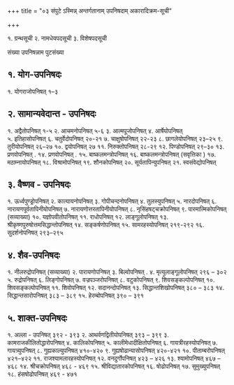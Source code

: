 +++
title = "०३ संपुटे ऽस्मिन्न् अन्तर्गतानाम् उपनिषदाम् अकारादिक्रम-सूची"

+++

१. ग्रन्थसूची
२. नामधेयपदसूची
३. विशेषपदसूची


संख्या उपनिषन्नाम पुटसंख्या

## १. योग-उपनिषदः 
१. योगराजोपनिषत् १–३

## २. सामान्यवेदान्त - उपनिषदः

१. अद्वैतोपनिषत् १-५ 
२. आचमनोपनिषत् ५-६ 
३. आत्मपूजोपनिषत् 
४. आर्षेयोपनिषत्  
५. इतिहासोपनिषत् 
६. चतुर्वेदोपनिषत्  २०-२१ 
७. चाक्षुषोपनिषत् २२-२३ 
८. छागलेयोपनिषत् २३–२५ 
९. तुरीयोपनिषत् २६–२७ 
१०. द्वयोपनिषत् २७ 
११. निरुक्तोपनिषत् २८-२९ 
१२. पिण्डोपनिषत् २९–३० 
१३. प्रणवोपनिषत् . 
१४. प्रणवोपनिषत् . 
१५. बाष्कलमन्त्रोपनिषत् 
१६. बाष्कलमन्त्रोपनिषत् (सवृत्तिका ) 
१७. मठाम्नायोपनिषत् 
१८. विश्रामोपनिषत् 
१९. शौनकोपनिषत् 
२०. सूर्यतापिन्युपनिषत् 
२१. स्वसंवेद्योपनिषत् 

## ३. वैष्णव - उपनिषदः 
१. ऊर्ध्वपुण्ड्रोपनिषत् 
२. कात्यायनोपनिषत् 
३. गोपीचन्दनोपनिषत् 
४. तुलस्युपनिषत् 
५. नारदोपनिषत् 
६. नारायणपूर्वतापिनीयोपनिषत् 
७. नारायणोत्तरतापिनीयोपनिषत् 
८. नृसिंहषट्चक्रोपनिषत् 
९. पारमात्मिकोपनिषत् (सव्याख्या) 
१०. यज्ञोपवीतोपनिषत् 
११. राधोपनिषत् 
१२. लाङ्गूलोपनिषत् 
१३. श्रीकृष्णपुरुषोत्तमसिद्धान्तोपनिषत् 
१४. सङ्कर्षणोपनिषत् 
१५. सामरहस्योपनिषत् २१९-२९२ 
१६. सुदर्शनोपनिषत् २९३–२९५ 

## ४. शैव-उपनिषदः 
१. नीलरुद्रोपनिषत् (सव्याख्या) 
२. पारायणोपनिषत् 
३. बिल्वोपनिषत् . 
४. मृत्युलाङ्गूलोपनिषत् २९६ – ३०२ 
५. रुद्रोपनिषत् 
६. लिङ्गोपनिषत् 
७. वज्रपञ्जरोपनिषत् 
८. वटुकोपनिषत् 
९. शिवसङ्कल्पोपनिषत् 
१०. शिवसङ्कल्पोपनिषत् 
११. शिवोपनिषत् 
१२. सदानन्दोपनिषत् 
१३. सिद्धान्तशिखोपनिषत् ३८० – ३८३ 
१४. सिद्धान्तसारोपनिषत् ३८३ – ३८९ 
१५. हेरम्बोपनिषत् ३९० – ३९१ 

## ५. शाक्त-उपनिषदः 
१. अल्ला - उपनिषत् ३९२ - ३९३ 
२. आथर्वणद्वितीयोपनिषत् ३९३ – ३९९ 
३. कामराजकीलितोद्धारोपनिषत् 
४. कालिकोपनिषत् 
५. कालीमेधादीक्षितोपनिषत् 
६. गायत्रीरहस्योपनिषत् 
७. गायत्र्युपनिषत् 
८. गुह्यकाल्युपनिषत् ४१०-४२० 
९. गुह्यषोढान्यासोपनिषत् ४२०-४२१ 
१०. पीताम्बरोपनिषत् ४२१–४२२ 
११. राजश्यामलारहस्योपनिषत्
१२. वनदुर्गोपनिषत् ४२३ – ४२६ 
१३. श्यामोपनिषत् ४६७ – ४६८ 
१४. श्रीचक्रोपनिषत् ४६८ - ४६९ 
१५. श्रीविद्यातारकोपनिषत् 
१६. षोढोपनिषत् 
१७. सुमुख्युपनिषत् 
१८. हंसषोढोपनिषत् ४६९ - ४७१ 

